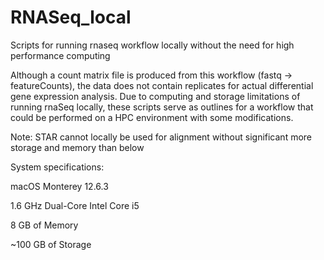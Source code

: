 # RNASeq_local
Scripts for running rnaseq workflow locally without the need for high performance computing

Although a count matrix file is produced from this workflow (fastq -> featureCounts), the data does not contain replicates for actual differential gene expression analysis. Due to computing and storage limitations of running rnaSeq locally, these scripts serve as outlines for a workflow that could be performed on a HPC environment with some modifications. 

Note: STAR cannot locally be used for alignment without significant more storage and memory than below


System specifications:

macOS Monterey 12.6.3

1.6 GHz Dual-Core Intel Core i5

8 GB of Memory

~100 GB of Storage
